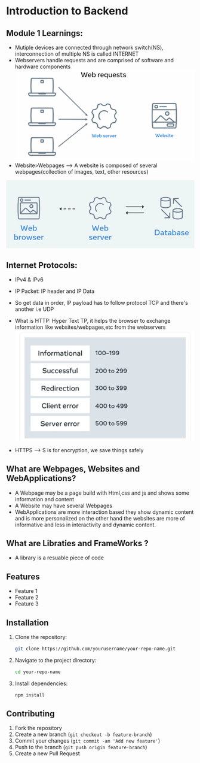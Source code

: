 # Introduction to Backend

## Module 1 Learnings:
- Mutiple devices are connected through network switch(NS), interconnection of multiple NS is called INTERNET
- Webservers handle requests and are comprised of software and hardware components 
![Image](images\image.png)
- Website>Webpages --> A website is composed of several webpages(collection of images, text, other resources)

![Image](images\image2.png)

## Internet Protocols:
- IPv4 & IPv6 
- IP Packet: IP header and IP Data
- So get data in order, IP payload has to follow protocol TCP and there's another i.e UDP

- What is HTTP: Hyper Text TP, it helps the browser to exchange information like websites/webpages,etc from the webservers 
![Image](images\image3.png)

- HTTPS --> S is for encryption, we save things safely

## What are Webpages, Websites and WebApplications? 

- A Webpage may be a page build with Html,css and js and shows some information and content
- A Website may have several Webpages
- WebApplications are more interaction based they show dynamic content and is more personalized on the other hand the websites are more of informative and less in interactivity and dynamic content. 

## What are Libraties and FrameWorks ? 
- A library is a resuable piece of code 


















## Features
- Feature 1
- Feature 2
- Feature 3

## Installation
1. Clone the repository:
    ```bash
    git clone https://github.com/yourusername/your-repo-name.git
    ```
2. Navigate to the project directory:
    ```bash
    cd your-repo-name
    ```
3. Install dependencies:
    ```bash
    npm install
    ```




## Contributing
1. Fork the repository
2. Create a new branch (`git checkout -b feature-branch`)
3. Commit your changes (`git commit -am 'Add new feature'`)
4. Push to the branch (`git push origin feature-branch`)
5. Create a new Pull Request

